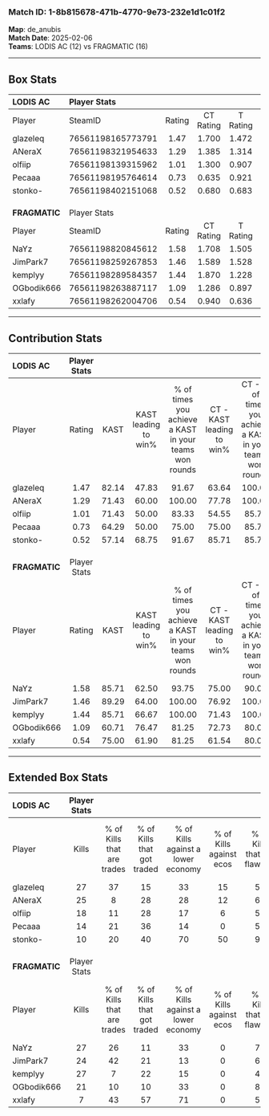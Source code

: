 ### Match ID: 1-8b815678-471b-4770-9e73-232e1d1c01f2  
**Map**: de_anubis  
**Match Date**: 2025-02-06  
**Teams**: LODIS AC (12) vs FRAGMATIC (16)  

---  

## Box Stats  

| **LODIS AC**  | Player Stats      |        |           |          |       |       |       |         |        |      |     |
| :- | :- | :-: | :-: | :-: | :-: | :-: | :-: | :-: | :-: | :-: | :-: |
| Player        | SteamID           | Rating | CT Rating | T Rating | KAST  |  ADR  | Kills | Assists | Deaths | K/D  | HS% |
| glazeleq      | 76561198165773791 |  1.47  |   1.700   |  1.472   | 82.14 | 84.1  |  27   |    8    |   17   | 1.59 | 44  |
| ANeraX        | 76561198321954633 |  1.29  |   1.385   |  1.314   | 71.43 | 99.4  |  25   |    9    |   22   | 1.14 | 52  |
| olfiip        | 76561198139315962 |  1.01  |   1.300   |  0.907   | 71.43 | 78.4  |  18   |   10    |   22   | 0.82 | 38  |
| Pecaaa        | 76561198195764614 |  0.73  |   0.635   |  0.921   | 64.29 | 60.8  |  14   |    3    |   23   | 0.61 | 57  |
| stonko-       | 76561198402151068 |  0.52  |   0.680   |  0.683   | 57.14 | 49.4  |  10   |   10    |   24   | 0.42 | 70  |
|               |                   |        |           |          |       |       |       |         |        |      |     |
|               |                   |        |           |          |       |       |       |         |        |      |     |
|               |                   |        |           |          |       |       |       |         |        |      |     |
| **FRAGMATIC** | Player Stats      |        |           |          |       |       |       |         |        |      |     |
| Player        | SteamID           | Rating | CT Rating | T Rating | KAST  |  ADR  | Kills | Assists | Deaths | K/D  | HS% |
| NaYz          | 76561198820845612 |  1.58  |   1.708   |  1.505   | 85.71 | 104.6 |  27   |    7    |   16   | 1.69 | 25  |
| JimPark7      | 76561198259267853 |  1.46  |   1.589   |  1.528   | 89.29 | 96.7  |  24   |    7    |   17   | 1.41 | 50  |
| kemplyy       | 76561198289584357 |  1.44  |   1.870   |  1.228   | 85.71 | 104.3 |  27   |    6    |   23   | 1.17 | 44  |
| OGbodik666    | 76561198263887117 |  1.09  |   1.286   |  0.897   | 60.71 | 72.0  |  21   |    2    |   16   | 1.31 | 38  |
| xxlafy        | 76561198262004706 |  0.54  |   0.940   |  0.636   | 75.00 | 42.6  |   7   |   11    |   24   | 0.29 | 42  |
---  

## Contribution Stats  

| **LODIS AC**  | Player Stats |       |                      |                                                        |                           |                                                             |                          |                                                            |
| :- | :-: | :-: | :-: | :-: | :-: | :-: | :-: | :-: |
| Player        |    Rating    | KAST  | KAST leading to win% | % of times you achieve a KAST in your teams won rounds | CT - KAST leading to win% | CT - % of times you achieve a KAST in your teams won rounds | T - KAST leading to win% | T - % of times you achieve a KAST in your teams won rounds |
| glazeleq      |     1.47     | 82.14 |        47.83         |                         91.67                          |           63.64           |                           100.00                            |          33.33           |                           80.00                            |
| ANeraX        |     1.29     | 71.43 |        60.00         |                         100.00                         |           77.78           |                           100.00                            |          45.45           |                           100.00                           |
| olfiip        |     1.01     | 71.43 |        50.00         |                         83.33                          |           54.55           |                            85.71                            |          44.44           |                           80.00                            |
| Pecaaa        |     0.73     | 64.29 |        50.00         |                         75.00                          |           75.00           |                            85.71                            |          30.00           |                           60.00                            |
| stonko-       |     0.52     | 57.14 |        68.75         |                         91.67                          |           85.71           |                            85.71                            |          55.56           |                           100.00                           |
|               |              |       |                      |                                                        |                           |                                                             |                          |                                                            |
|               |              |       |                      |                                                        |                           |                                                             |                          |                                                            |
|               |              |       |                      |                                                        |                           |                                                             |                          |                                                            |
| **FRAGMATIC** | Player Stats |       |                      |                                                        |                           |                                                             |                          |                                                            |
| Player        |    Rating    | KAST  | KAST leading to win% | % of times you achieve a KAST in your teams won rounds | CT - KAST leading to win% | CT - % of times you achieve a KAST in your teams won rounds | T - KAST leading to win% | T - % of times you achieve a KAST in your teams won rounds |
| NaYz          |     1.58     | 85.71 |        62.50         |                         93.75                          |           75.00           |                            90.00                            |          50.00           |                           100.00                           |
| JimPark7      |     1.46     | 89.29 |        64.00         |                         100.00                         |           76.92           |                           100.00                            |          50.00           |                           100.00                           |
| kemplyy       |     1.44     | 85.71 |        66.67         |                         100.00                         |           71.43           |                           100.00                            |          60.00           |                           100.00                           |
| OGbodik666    |     1.09     | 60.71 |        76.47         |                         81.25                          |           72.73           |                            80.00                            |          83.33           |                           83.33                            |
| xxlafy        |     0.54     | 75.00 |        61.90         |                         81.25                          |           61.54           |                            80.00                            |          62.50           |                           83.33                            |
---  

## Extended Box Stats  

| **LODIS AC**  | Player Stats |                            |                            |                                    |                         |                              |                                 |        |                             |                                     |                          |                               |                            |
| :- | :-: | :-: | :-: | :-: | :-: | :-: | :-: | :-: | :-: | :-: | :-: | :-: | :-: |
| Player        |    Kills     | % of Kills that are trades | % of Kills that got traded | % of Kills against a lower economy | % of Kills against ecos | % of Kills that are flawless | % of Kills that are close duels | Deaths | % of Deaths that get traded | % of Deaths against a lower economy | % of Deaths against ecos | % of Deaths that are flawless | % of Deaths that are close |
| glazeleq      |      27      |             37             |             15             |                 33                 |           15            |              52              |                0                |   17   |             29              |                 24                  |            6             |              71               |             6              |
| ANeraX        |      25      |             8              |             28             |                 28                 |           12            |              64              |                4                |   22   |             14              |                 23                  |            9             |              55               |             14             |
| olfiip        |      18      |             11             |             28             |                 17                 |            6            |              56              |               17                |   22   |             18              |                 23                  |            9             |              64               |             5              |
| Pecaaa        |      14      |             21             |             36             |                 14                 |            0            |              57              |                7                |   23   |             13              |                 26                  |            9             |              74               |             0              |
| stonko-       |      10      |             20             |             40             |                 70                 |           50            |              90              |                0                |   24   |             21              |                 29                  |            13            |              58               |             0              |
|               |              |                            |                            |                                    |                         |                              |                                 |        |                             |                                     |                          |                               |                            |
|               |              |                            |                            |                                    |                         |                              |                                 |        |                             |                                     |                          |                               |                            |
|               |              |                            |                            |                                    |                         |                              |                                 |        |                             |                                     |                          |                               |                            |
| **FRAGMATIC** | Player Stats |                            |                            |                                    |                         |                              |                                 |        |                             |                                     |                          |                               |                            |
| Player        |    Kills     | % of Kills that are trades | % of Kills that got traded | % of Kills against a lower economy | % of Kills against ecos | % of Kills that are flawless | % of Kills that are close duels | Deaths | % of Deaths that get traded | % of Deaths against a lower economy | % of Deaths against ecos | % of Deaths that are flawless | % of Deaths that are close |
| NaYz          |      27      |             26             |             11             |                 33                 |            0            |              74              |                4                |   16   |             13              |                 19                  |            0             |              75               |             6              |
| JimPark7      |      24      |             42             |             21             |                 13                 |            0            |              67              |                4                |   17   |             29              |                 29                  |            0             |              53               |             6              |
| kemplyy       |      27      |             7              |             22             |                 15                 |            0            |              41              |                7                |   23   |             30              |                 22                  |            0             |              43               |             4              |
| OGbodik666    |      21      |             10             |             10             |                 33                 |            0            |              81              |                5                |   16   |              6              |                 19                  |            0             |              69               |             6              |
| xxlafy        |      7       |             43             |             57             |                 71                 |            0            |              57              |                0                |   24   |             42              |                 29                  |            0             |              58               |             4              |
